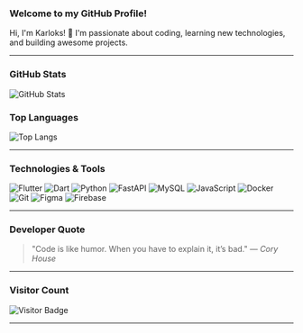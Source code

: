 ### Welcome to my GitHub Profile!

Hi, I'm Karloks! 👋 I'm passionate about coding, learning new technologies, and building awesome projects.

---

### GitHub Stats

![GitHub Stats](https://github-readme-stats.vercel.app/api?username=karloks2005&show_icons=true&theme=tokyonight)

### Top Languages

![Top Langs](https://github-readme-stats.vercel.app/api/top-langs/?username=karloks2005&layout=compact&theme=tokyonight)

---

### Technologies & Tools

![Flutter](https://img.shields.io/badge/-Flutter-blue?style=flat-square&logo=flutter)
![Dart](https://img.shields.io/badge/-Dart-0175C2?style=flat-square&logo=dart)
![Python](https://img.shields.io/badge/-Python-FFD43B?style=flat-square&logo=python&logoColor=blue)
![FastAPI](https://img.shields.io/badge/-FastAPI-009688?style=flat-square&logo=fastapi)
![MySQL](https://img.shields.io/badge/-MySQL-4479A1?style=flat-square&logo=mysql&logoColor=white)
![JavaScript](https://img.shields.io/badge/-JavaScript-yellow?style=flat-square&logo=javascript)
![Docker](https://img.shields.io/badge/-Docker-2496ED?style=flat-square&logo=docker)
![Git](https://img.shields.io/badge/-Git-orange?style=flat-square&logo=git)
![Figma](https://img.shields.io/badge/-Figma-F24E1E?style=flat-square&logo=figma&logoColor=white)
![Firebase](https://img.shields.io/badge/-Firebase-FFCA28?style=flat-square&logo=firebase)

---

### Developer Quote

> "Code is like humor. When you have to explain it, it’s bad." — _Cory House_

---

### Visitor Count

![Visitor Badge](https://komarev.com/ghpvc/?username=karloks2005&color=blue)

---

